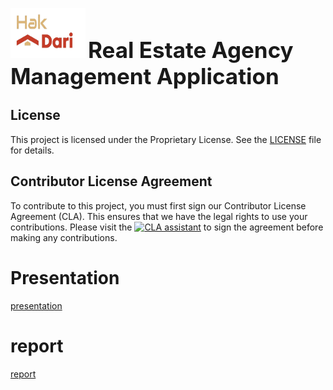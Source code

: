 <img src="src/main/resources/com/example/demo/red_logo.png" alt="Logo" style="width:120px;height:80px;"> <span style="font-size: 2.5em;">****Real Estate Agency Management Application****</span>

## License
This project is licensed under the Proprietary License. See the [LICENSE](LICENSE.md) file for details.

## Contributor License Agreement
To contribute to this project, you must first sign our Contributor License Agreement (CLA). This ensures that 
we have the legal rights to use your contributions. Please visit the [![CLA assistant](https://cla-assistant.io/readme/badge/chemsodev/Hak_Dari-app)](https://cla-assistant.io/chemsodev/Hak_Dari-app)
to sign the agreement before making any contributions.

# Presentation 
[presentation](https://www.canva.com/design/DAGF-pa3_S4/uxGe03O4zGjDtNg7XfwRlw/edit?utm_content=DAGF-pa3_S4&utm_campaign=designshare&utm_medium=link2&utm_source=sharebutton)

# report 
[report](https://www.canva.com/design/DAGFh_XT-qw/Mjw0qgLEsB6JCybB56AOxg/edit?utm_content=DAGFh_XT-qw&utm_campaign=designshare&utm_medium=link2&utm_source=sharebutton)
